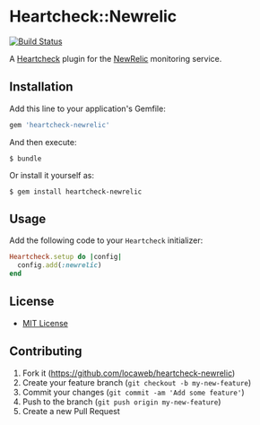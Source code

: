 # Heartcheck::Newrelic

[![Build Status](https://travis-ci.org/locaweb/heartcheck-newrelic.svg)](https://travis-ci.org/locaweb/heartcheck-newrelic)

A [Heartcheck](https://github.com/locaweb/heartcheck) plugin for the
[NewRelic](https://newrelic.com/) monitoring service.

## Installation

Add this line to your application's Gemfile:

```ruby
gem 'heartcheck-newrelic'
```

And then execute:

    $ bundle

Or install it yourself as:

    $ gem install heartcheck-newrelic

## Usage

Add the following code to your `Heartcheck` initializer:

```ruby
Heartcheck.setup do |config|
  config.add(:newrelic)
end
```

## License
* [MIT License](https://github.com/locaweb/heartcheck-newrelic/blob/master/LICENSE)

## Contributing

1. Fork it (https://github.com/locaweb/heartcheck-newrelic)
2. Create your feature branch (`git checkout -b my-new-feature`)
3. Commit your changes (`git commit -am 'Add some feature'`)
4. Push to the branch (`git push origin my-new-feature`)
5. Create a new Pull Request
